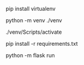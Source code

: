 pip install virtualenv

python -m venv ./venv

./venv/Scripts/activate

pip install -r requirements.txt

python -m flask run
